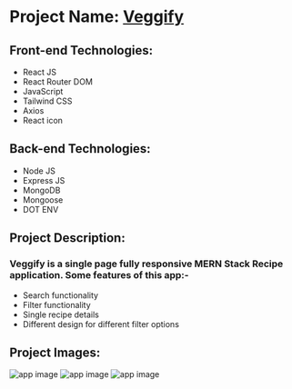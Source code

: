 # Project Name: [Veggify](https://veggify-rose.vercel.app)

## Front-end Technologies:
- React JS
- React Router DOM
- JavaScript
- Tailwind CSS
- Axios
- React icon
## Back-end Technologies:
- Node JS
- Express JS
- MongoDB
- Mongoose
- DOT ENV

## Project Description:
### Veggify is a single page fully responsive MERN Stack Recipe application. Some features of this app:-
- Search functionality
- Filter functionality
- Single recipe details
- Different design for different filter options

## Project Images:
![app image](https://i.ibb.co/FH9CGvh/1.png)
![app image](https://i.ibb.co/yymbQcq/2.png)
![app image](https://i.ibb.co/DVBSQft/3.png)
